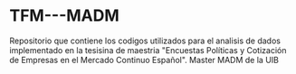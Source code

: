 # TFM---MADM
Repositorio que contiene los codigos utilizados para el analisis de dados implementado en la tesisina de maestria "Encuestas Políticas y Cotización de Empresas en el Mercado Continuo Español". Master MADM de la UIB
